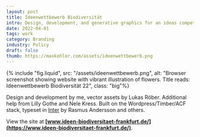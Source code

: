 ```yaml
---
layout: post
title: Ideenwettbewerb Biodiversität
intro: Design, development, and generative graphics for an ideas competition on urban biodiversity produced by Goethe University Frankfurt.
date: 2022-04-01
tags: work
category: Branding
industry: Policy
draft: false
thumb: https://maxkohler.com/assets/ideenwettbewerb.png
---
```


{% include "fig.liquid", src: "/assets/ideenwettbewerb.png", alt: "Browser screenshot showing website with vibrant illustration of flowers. Title reads: Ideenwettbewerb Biodiversität 22", class: "big"%}

Design and development by me, vector assets by Lukas Röber. Additional help from Lilly Gothe and Nele Kress. Built on the Wordpress/Timber/ACF stack, typeset in [Inter](https://rsms.me/inter/) by Rasmus Andersson and others.

View the site at **[www.ideen-biodiversitaet-frankfurt.de/](https://www.ideen-biodiversitaet-frankfurt.de/)**.
